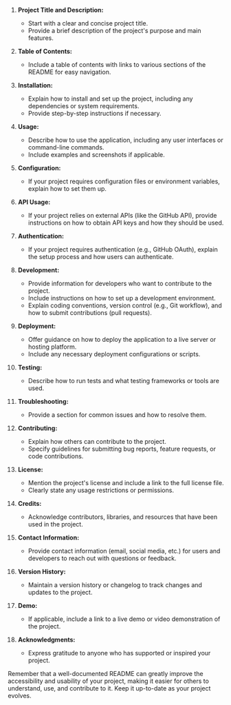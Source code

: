 
1. **Project Title and Description:**
   - Start with a clear and concise project title.
   - Provide a brief description of the project's purpose and main features.

2. **Table of Contents:**
   - Include a table of contents with links to various sections of the README for easy navigation.

3. **Installation:**
   - Explain how to install and set up the project, including any dependencies or system requirements.
   - Provide step-by-step instructions if necessary.

4. **Usage:**
   - Describe how to use the application, including any user interfaces or command-line commands.
   - Include examples and screenshots if applicable.
   
5. **Configuration:**
   - If your project requires configuration files or environment variables, explain how to set them up.

6. **API Usage:**
   - If your project relies on external APIs (like the GitHub API), provide instructions on how to obtain API keys and how they should be used.

7. **Authentication:**
   - If your project requires authentication (e.g., GitHub OAuth), explain the setup process and how users can authenticate.

8. **Development:**
   - Provide information for developers who want to contribute to the project.
   - Include instructions on how to set up a development environment.
   - Explain coding conventions, version control (e.g., Git workflow), and how to submit contributions (pull requests).

9. **Deployment:**
   - Offer guidance on how to deploy the application to a live server or hosting platform.
   - Include any necessary deployment configurations or scripts.

10. **Testing:**
    - Describe how to run tests and what testing frameworks or tools are used.
    
11. **Troubleshooting:**
    - Provide a section for common issues and how to resolve them.
    
12. **Contributing:**
    - Explain how others can contribute to the project.
    - Specify guidelines for submitting bug reports, feature requests, or code contributions.

13. **License:**
    - Mention the project's license and include a link to the full license file.
    - Clearly state any usage restrictions or permissions.

14. **Credits:**
    - Acknowledge contributors, libraries, and resources that have been used in the project.

15. **Contact Information:**
    - Provide contact information (email, social media, etc.) for users and developers to reach out with questions or feedback.

16. **Version History:**
    - Maintain a version history or changelog to track changes and updates to the project.

17. **Demo:**
    - If applicable, include a link to a live demo or video demonstration of the project.

18. **Acknowledgments:**
    - Express gratitude to anyone who has supported or inspired your project.

Remember that a well-documented README can greatly improve the accessibility and usability of your project, making it easier for others to understand, use, and contribute to it. Keep it up-to-date as your project evolves.
